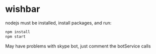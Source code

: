 # wishbar

nodejs must be installed, 
install packages, and run:
```sh
npm install 
npm start
```
May have problems with skype bot, just comment the botService calls
